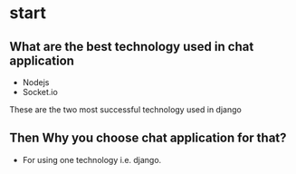 # start

## What are the best technology used in chat application
- Nodejs
- Socket.io

These are the two most successful technology used in django

## Then Why you choose chat application for that?
- For using one technology i.e. django.